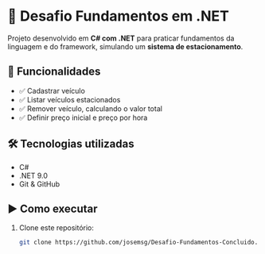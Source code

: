 # 🚗 Desafio Fundamentos em .NET

Projeto desenvolvido em **C# com .NET** para praticar fundamentos da linguagem e do framework, simulando um **sistema de estacionamento**.

## 📌 Funcionalidades

- ✅ Cadastrar veículo  
- ✅ Listar veículos estacionados  
- ✅ Remover veículo, calculando o valor total  
- ✅ Definir preço inicial e preço por hora  

## 🛠️ Tecnologias utilizadas

- C#  
- .NET 9.0  
- Git & GitHub  

## ▶️ Como executar

1. Clone este repositório:
   ```bash
   git clone https://github.com/josemsg/Desafio-Fundamentos-Concluido.git
